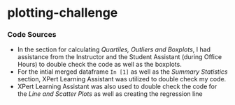 # plotting-challenge

### Code Sources
- In the section for calculating *Quartiles, Outliers and Boxplots*, I had assistance from the Instructor and the Student Assistant (during Office Hours) to double check the code as well as the boxplots.
- For the intial merged dataframe `In [1]` as well as the *Summary Statistics* section, XPert Learning Assistant was utilized to double check my code.
- XPert Learning Assistant was also used to double check the code for the *Line and Scatter Plots* as well as creating the regression line